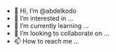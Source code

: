 - 👋 Hi, I’m @abdelkodo
- 👀 I’m interested in ...
- 🌱 I’m currently learning ...
- 💞️ I’m looking to collaborate on ...
- 📫 How to reach me ...

<!---
abdelkodo/abdelkodo is a ✨ special ✨ repository because its `README.md` (this file) appears on your GitHub profile.
You can click the Preview link to take a look at your changes.
--->
